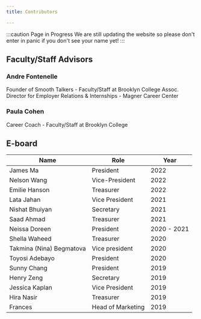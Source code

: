 ```yaml
---
title: Contributors

---
```


:::caution Page in Progress
We are still updating the website so please don't enter in panic if you don't
see your name yet!
:::

## Faculty/Staff Advisors

### Andre Fontenelle
Founder of Smooth Talkers - Faculty/Staff at Brooklyn College
Assoc. Director for Employer Relations & Internships - Magner Career Center

### Paula Cohen
Career Coach - Faculty/Staff at Brooklyn College


## E-board 

| Name                     | Role              | Year        |
| ------------------------ | ----------------- | ----------- |
| James Ma                 | President         | 2022        |
| Nelson Wang              | Vice-President    | 2022        |
| Emilie Hanson            | Treasurer         | 2022        |
| Lata Jahan               | Vice President    | 2021        |
| Nishat Bhuiyan           | Secretary         | 2021        |
| Saad Ahmad               | Treasurer         | 2021        |
| Neissa Doreen            | President         | 2020 - 2021 |
| Shella Waheed            | Treasurer         | 2020        |
| Takmina (Nina) Begmatova | Vice president    | 2020        |
| Toyosi Adebayo           | President         | 2020        |
| Sunny Chang              | President         | 2019        |
| Henry Zeng               | Secretary         | 2019        |
| Jessica Kaplan           | Vice President    | 2019        |
| Hira Nasir               | Treasurer         | 2019        |
| Frances                  | Head of Marketing | 2019        |


